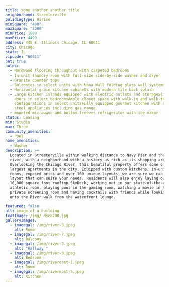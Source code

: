 ```yaml
---
title: some another another title
neighborhood: Streeterville
bulidingType: Hirise
minSquare: "400"
maxSquare: "2000"
minPrice: 1800
maxPrice: 4499
address: 445 E. Illinois Chicago, IL 60611
city: Chicago
state: IL
zipcode: "60611"
pet: true
notes:
  - Hardwood flooring throughout with carpeted bedrooms
  - In-unit laundry room with full-size side-by-side washer and dryer
  - Granite counter tops
  - Balconies in select units with Nana Wall folding glass wall systems
  - Horizontal grain kitchen cabinets with modern tile back splash
  - Large kitchen islands equipped with electric outlets and storageSliding barn
    doors in select bedroomsAmple closet space with walk-in and walk-through
    configurations in select unitsFully equipped gourmet kitchen with stainless
    steel appliances including gas range
  - mounted microwave and bottom-freezer refrigerator with ice maker
status: Leasing
min: Studio
max: Three
community_amenities:
  - Pool
home_amenities:
  - Washer
description: >+
  Located in Streeterville within walking distance to Navy Pier and the lake and
  river, with a neighborhood with a history as rich as its shopping areas.
  Overlooking the Chicago River, this beautiful property offers some of the
  largest apartments in the city. Equipped with custom kitchens, in-unit laundry
  rooms, exposed brick and over 100 unique layouts, we are sure we can find a
  layout that can suite your needs. Residents will also enjoy laying out on the
  10,000 square foot rooftop SkyDeck, working out in our state-of-the-art
  athletic room, playing pool in the gaming room, watching a movie in the
  private screening room and having cocktails with friends while looking out
  onto the River walk from the waterfront lounge.

featured: false
alt: image of a building
featImage: /img/_dsc8290.jpg
galleryImages:
  - imagegal: /img/river-9.jpeg
    alt: Room
  - imagegal: /img/river-7.jpeg
    alt: Balcony
  - imagegal: /img/river-8.jpeg
    alt: "Hallway "
  - imagegal: /img/river-9.jpeg
    alt: Bedroom
  - imagegal: /img/rivereast-1.jpeg
    alt: Room
  - imagegal: /img/rivereast-5.jpeg
    alt: Kitchen
---
```

